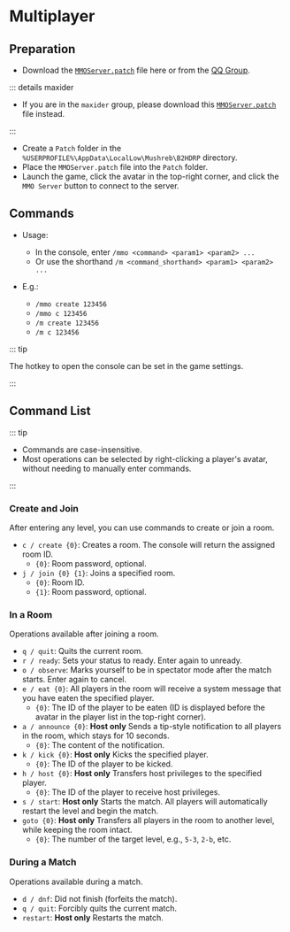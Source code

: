 # Multiplayer

## Preparation

- Download the <a href="patches/release/MMOServer.patch" download>`MMOServer.patch`</a> file here or from the [QQ Group](https://qm.qq.com/q/2mIPnK8JIk).

::: details maxider

- If you are in the `maxider` group, please download this <a href="patches/maxider/MMOServer.patch" download>`MMOServer.patch`</a> file instead.

:::

- Create a `Patch` folder in the `%USERPROFILE%\AppData\LocalLow\Mushreb\B2HDRP` directory.
- Place the `MMOServer.patch` file into the `Patch` folder.
- Launch the game, click the avatar in the top-right corner, and click the `MMO Server` button to connect to the server.

## Commands

- Usage:

  - In the console, enter `/mmo <command> <param1> <param2> ...`
  - Or use the shorthand `/m <command_shorthand> <param1> <param2> ...`

- E.g.:
  - `/mmo create 123456`
  - `/mmo c 123456`
  - `/m create 123456`
  - `/m c 123456`

::: tip

The hotkey to open the console can be set in the game settings.

:::

## Command List

::: tip

- Commands are case-insensitive.
- Most operations can be selected by right-clicking a player's avatar, without needing to manually enter commands.

:::

### Create and Join

After entering any level, you can use commands to create or join a room.

- `c / create {0}`: Creates a room. The console will return the assigned room ID.
  - `{0}`: Room password, optional.
- `j / join {0} {1}`: Joins a specified room.
  - `{0}`: Room ID.
  - `{1}`: Room password, optional.

### In a Room

Operations available after joining a room.

- `q / quit`: Quits the current room.
- `r / ready`: Sets your status to ready. Enter again to unready.
- `o / observe`: Marks yourself to be in spectator mode after the match starts. Enter again to cancel.
- `e / eat {0}`: All players in the room will receive a system message that you have eaten the specified player.
  - `{0}`: The ID of the player to be eaten (ID is displayed before the avatar in the player list in the top-right corner).
- `a / announce {0}`: <span class="text-red">**Host only**</span> Sends a tip-style notification to all players in the room, which stays for 10 seconds.
  - `{0}`: The content of the notification.
- `k / kick {0}`: <span class="text-red">**Host only**</span> Kicks the specified player.
  - `{0}`: The ID of the player to be kicked.
- `h / host {0}`: <span class="text-red">**Host only**</span> Transfers host privileges to the specified player.
  - `{0}`: The ID of the player to receive host privileges.
- `s / start`: <span class="text-red">**Host only**</span> Starts the match. All players will automatically restart the level and begin the match.
- `goto {0}`: <span class="text-red">**Host only**</span> Transfers all players in the room to another level, while keeping the room intact.
  - `{0}`: The number of the target level, e.g., `5-3`, `2-b`, etc.

### During a Match

Operations available during a match.

- `d / dnf`: Did not finish (forfeits the match).
- `q / quit`: Forcibly quits the current match.
- `restart`: <span class="text-red">**Host only**</span> Restarts the match.
